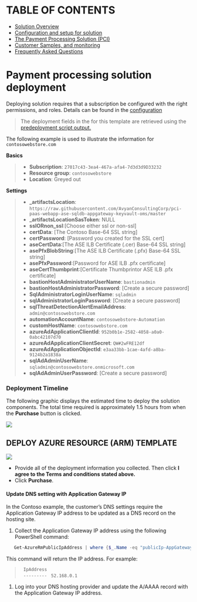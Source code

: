 # TABLE OF CONTENTS 
<!-- TOC -->
- <a href="Overview.md"> Solution Overview </a> 
- <a href="Configuration.md"> Configuration and setup for solution </a> 
- <a href="Payment processing solution.md"> The Payment Processing Solution (PCI)</a> 
- <a href="Payment Sample dataset.md"> Customer Samples, and monitoring</a> 
- <a href="FAQ.md"> Frequently Asked Questions </a> 


<!-- /TOC -->

# Payment processing solution deployment



Deploying solution requires that a subscription be configured with the right permissions, and roles. Details can be found in the  <a href="Configuration.md"> configuration </a>  
> The deployment fields in the for this template are retrieved using the [predeployment script output.](#predeployment-script-output)


The following example is used to illustrate the information for `contosowebstore.com`

**Basics**

>-   **Subscription**: `27017c43-3ea4-467a-afa4-7d3d3d9D33232`
>-   **Resource group**: `contosowebstore`
>-   **Location**: Greyed out

**Settings**

>-   **\_artifactsLocation**: `https://raw.githubusercontent.com/AvyanConsultingCorp/pci-paas-webapp-ase-sqldb-appgateway-keyvault-oms/master`
>-   **\_artifactsLocationSasToken**: NULL
>-   **sslORnon_ssl**:[Choose either ssl or non-ssl]
>-   **certData**: [The Contoso Base-64 SSL string]
>-   **certPassword**: [Password you created for the SSL cert]
>-   **aseCertData**:[The ASE ILB Certificate (.cer) Base-64 SSL string]
>-   **asePfxBlobString**:[The ASE ILB Certificate (.pfx) Base-64 SSL string]
>-   **asePfxPassword**:[Password for ASE ILB .pfx certificate]
>-   **aseCertThumbprint**:[Certificate Thumbprintor ASE ILB .pfx certificate]
>-   **bastionHostAdministratorUserName**: `bastionadmin`
>-   **bastionHostAdministratorPassword**: [Create a secure password]
>-   **SqlAdministratorLoginUserName**: `sqladmin`
>-   **sqlAdministratorLoginPassword**: [Create a secure password]
>-   **sqlThreatDetectionAlertEmailAddress**: `admin@contosowebstore.com`
>-   **automationAccountName**: `contosowebstore-Automation`
>-   **customHostName**: `contosowebstore.com`
>-   **azureAdApplicationClientId**: `952b0b1e-2582-4058-a0a0-0abc42107d70`
>-   **azureAdApplicationClientSecret**: `QW#2wFRE12df`
>-   **azureAdApplicationObjectId**: `e3aa33bb-1cae-4afd-a8ba-9124b2a1838a`
>-   **sqlAdAdminUserName**: `sqladmin@contosowebstore.onmicrosoft.com`
>-   **sqlAdAdminUserPassword**: [Create a secure password]


### Deployment Timeline

The following graphic displays the estimated time to deploy the solution
components. The total time required is approximately 1.5 hours from when the
**Purchase** button is clicked.

![](images/ARM_template_deployment_timeline.png)


## DEPLOY AZURE RESOURCE (ARM) TEMPLATE
<a href="https://portal.azure.com/#create/Microsoft.Template/uri/https%3A%2F%2Fraw.githubusercontent.com%2FAvyanConsultingCorp%2Fpci-paas-webapp-ase-sqldb-appgateway-keyvault-oms%2Fmaster%2Fazuredeploy.json" target="_blank">
<img src="http://azuredeploy.net/deploybutton.png"/>
</a>



* Provide all of the deployment information you collected. Then click **I agree to the Terms and conditions stated above.**
* Click **Purchase**.


#### Update DNS setting with Application Gateway IP

In the Contoso example, the customer’s DNS settings require the Application
Gateway IP address to be updated as a DNS record on the hosting site.

1.  Collect the Application Gateway IP address using the following PowerShell
    command:

```powershell
   Get-AzureRmPublicIpAddress | where {$_.Name -eq "publicIp-AppGateway"} |select IpAddress
```


This command will return the IP address. For example:

>` IpAddress`  
>` ---------`
>` 52.168.0.1`

1.  Log into your DNS hosting provider and update the A/AAAA record
    with the Application Gateway IP address.
